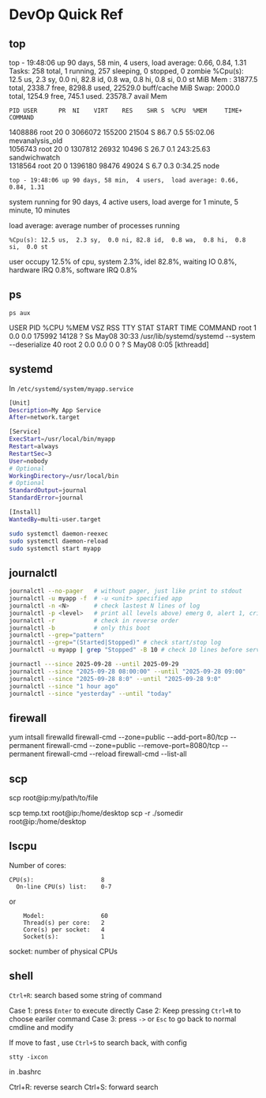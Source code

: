 # DevOp Quick Ref

## top

top - 19:48:06 up 90 days, 58 min,  4 users,  load average: 0.66, 0.84, 1.31
Tasks: 258 total,   1 running, 257 sleeping,   0 stopped,   0 zombie
%Cpu(s): 12.5 us,  2.3 sy,  0.0 ni, 82.8 id,  0.8 wa,  0.8 hi,  0.8 si,  0.0 st
MiB Mem :  31877.5 total,   2338.7 free,   8298.8 used,  22529.0 buff/cache
MiB Swap:   2000.0 total,   1254.9 free,    745.1 used.  23578.7 avail Mem 

    PID USER      PR  NI    VIRT    RES    SHR S  %CPU  %MEM     TIME+ COMMAND                                                      
1408886 root      20   0 3066072 155200  21504 S  86.7   0.5  55:02.06 mevanalysis_old                                              
1056743 root      20   0 1307812  26932  10496 S  26.7   0.1 243:25.63 sandwichwatch                                                
1318564 root      20   0 1396180  98476  49024 S   6.7   0.3   0:34.25 node


```
top - 19:48:06 up 90 days, 58 min,  4 users,  load average: 0.66, 0.84, 1.31
```
system running for 90 days, 4 active users, load averge for 1 minute, 5 minute, 10 minutes

load average: average number of processes running


```
%Cpu(s): 12.5 us,  2.3 sy,  0.0 ni, 82.8 id,  0.8 wa,  0.8 hi,  0.8 si,  0.0 st
```
user occupy 12.5% of cpu, system 2.3%, idel 82.8%, waiting IO 0.8%, hardware IRQ 0.8%, software IRQ 0.8%


## ps

```
ps aux
```
USER         PID %CPU %MEM    VSZ   RSS TTY      STAT START   TIME COMMAND
root           1  0.0  0.0 175992 14128 ?        Ss   May08  30:33 /usr/lib/systemd/systemd --system --deserialize 40
root           2  0.0  0.0      0     0 ?        S    May08   0:05 [kthreadd]

## systemd

In `/etc/systemd/system/myapp.service`
```bash
[Unit]
Description=My App Service
After=network.target

[Service]
ExecStart=/usr/local/bin/myapp
Restart=always
RestartSec=3
User=nobody
# Optional
WorkingDirectory=/usr/local/bin
# Optional
StandardOutput=journal
StandardError=journal

[Install]
WantedBy=multi-user.target
```
```bash
sudo systemctl daemon-reexec
sudo systemctl daemon-reload
sudo systemctl start myapp
```

## journalctl

```bash
journalctl --no-pager   # without pager, just like print to stdout
journalctl -u myapp -f  # -u <unit> specified app
journalctl -n <N>       # check lastest N lines of log
journalctl -p <level>   # print all levels above) emerg 0, alert 1, crit 2, err 3, warning 4, notice 5, info 6, debug 7
journalctl -r           # check in reverse order
journalctl -b           # only this boot
journalctl --grep="pattern"
journalctl --grep="(Started|Stopped)" # check start/stop log
journalctl -u myapp | grep "Stopped" -B 10 # check 10 lines before service Stopped, useful for checking restart information

journactl ---since 2025-09-28 --until 2025-09-29
journalctl --since "2025-09-28 08:00:00" --until "2025-09-28 09:00"
journalctl --since "2025-09-28 8:0" --until "2025-09-28 9:0"
journalctl --since "1 hour ago"
journalctl --since "yesterday" --until "today"
```

## firewall

yum intsall firewalld
firewall-cmd --zone=public --add-port=80/tcp --permanent
firewall-cmd --zone=public --remove-port=8080/tcp --permanent
firewall-cmd --reload
firewall-cmd --list-all

## scp

scp <src> <dst>
root@ip:my/path/to/file

scp temp.txt root@ip:/home/desktop
scp -r ./somedir root@ip:/home/desktop

## lscpu


Number of cores: 
```
CPU(s):                   8
  On-line CPU(s) list:    0-7
```
or 
```
    Model:                60
    Thread(s) per core:   2
    Core(s) per socket:   4
    Socket(s):            1

```
socket: number of physical CPUs




## shell

`Ctrl+R`: search based some string of command

Case 1: press `Enter` to execute directly
Case 2: Keep pressing `Ctrl+R` to choose eariler command 
Case 3: press `->` or `Esc` to go back to normal cmdline and modify

If move to fast , use `Ctrl+S` to search back, with config
```
stty -ixcon
```
in .bashrc

Ctrl+R: reverse search
Ctrl+S: forward search





